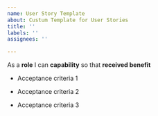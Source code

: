 ```yaml
---
name: User Story Template
about: Custum Template for User Stories
title: ''
labels: ''
assignees: ''

---
```


As a **role** I can **capability**
so that **received benefit**

- Acceptance criteria 1

- Acceptance criteria 2

- Acceptance criteria 3
